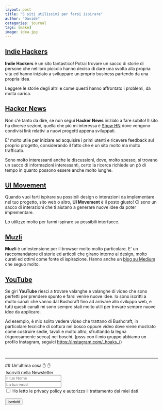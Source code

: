 ```yaml
---
layout: post
title: "5 siti utilissimi per farsi ispirare"
author: "Davide"
categories: journal
tags: [make]
image: idea.jpg
---
```


## [Indie Hackers](https://www.indiehackers.com/)

**Indie Hackers** è un sito fantastico!
Potrai trovare un sacco di storie di persone che nel loro piccolo hanno deciso di dare una svolta alla propria vita ed hanno iniziato a sviluppare un proprio business partendo da una propria idea.

Leggere le storie degli altri e come questi hanno affrontato i problemi, da molta carica.

## [Hacker News](https://news.ycombinator.com/)

Non c'è tanto da dire, se non segui **Hacker News** inizialo a fare subito!
Il sito ha diverse sezioni, quella che più mi interessa è [Show HN](https://news.ycombinator.com/show) dove vengono condivisi link relativi a nuovi progetti appena sviluppati.

E' molto utile per iniziare ad acquisire i primi utenti e ricevere feedback sul proprio progetto, considerando il fatto che è un sito molto ma molto trafficato.

Sono molto interessanti anche le discussioni, dove, molto spesso, si trovano un sacco di informazioni interessanti, certo la ricerca richiede un pò di tempo in quanto possono essere anche molto lunghe.

## [UI Movement](https://uimovement.com/)

Quando vuoi farti ispirare su possibili design o interazioni da implementare nel tuo progetto, sito web o altro, **UI Movement** è il posto giusto!
Ci sono un sacco di interazioni che ti aiutano a generare nuove idee da poter implementare.

Lo utilizzo molto per farmi ispirare su possibili interfacce.

## [Muzli](https://muz.li/)

**Muzli** è un'estensione per il browser molto molto particolare. E' un raccomandatore di storie ed articoli che girano intorno al design, molto curati ed ottimi come fonte di ispirazione.
Hanno anche un [blog su Medium](https://medium.muz.li) che seguo molto.

## [YouTube](https://www.youtube.com/)

Se giri **YouTube** riesci a trovare valanghe e valanghe di video che sono perfetti per prendere spunto e farsi venire nuove idee.
Io sono iscritti a molto canali che vanno dal Bushcraft fino ad arrivare allo sviluppo web, e tutti questi canali mi sono sempre stati molto utili per trovare sempre nuove idee da applicare.

Ad esempio, è mio solito vedere video che trattano di Bushcraft, in particolare tecniche di cottura nel bosco oppure video dove viene mostrato come costruire sedie, tavoli e molto altro, sfruttando la legna (rigorosamente secca) nei boschi. (psss con il mio gruppo abbiamo un profilo Instagram, seguici https://instagram.com/_hoaks_/)

<br>
<hr>
## Un'ultima cosa ✋ ✋

<form action="https://sprintstudio.us11.list-manage.com/subscribe/post?u=baa6a96ac00514e2d994c55e2&amp;id=10b14f6753" method="post" id="mc-embedded-subscribe-form" name="mc-embedded-subscribe-form" class="validate" target="_blank" validate>
	<legend>Iscriviti nella Newsletter</legend>
	<div class="form-group">
		<input type="text" name="FNAME" class="form-control" id="mce-FNAME" placeholder="Il tuo Nome" required="">
	</div>
	<div class="form-group">
		<input type="email" name="EMAIL" class="form-control required email" id="mce-EMAIL" placeholder="La tua email" required="">
	</div>
	<div class="form-group">
		<input type="checkbox" class="form-check-input" id="mce-MMERGE3" placeholder="Devi dare il consenso" value="SI" name="MMERGE3" required="">
    	<label class="form-check-label" for="mce-MMERGE3" >Ho letto le privacy policy e autorizzo il trattamento dei miei dati</label>
	</div>
	<br>
	<div class="form-group">
		<button type="submit" class="btn btn-default" value="Iscriviti" href="">Iscriviti</button>
	</div>
</form>
